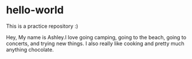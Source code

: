 # hello-world
This is a practice repository :)

Hey, My name is Ashley.I love going camping, going to the beach, going to concerts, and trying new things. I also really like cooking and pretty much anything chocolate. 

